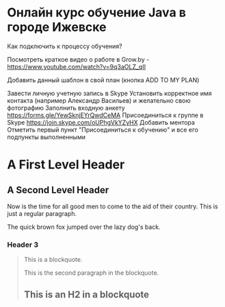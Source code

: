 # Онлайн курс обучение Java в городе Ижевске

Как подключить к процессу обучения?

Посмотреть краткое видео о работе в Grow.by - https://www.youtube.com/watch?v=9q3aOLZ_qII

Добавить данный шаблон в свой план (кнопка ADD TO MY PLAN)

Завести личную учетную запись в Skype
Установить корректное имя контакта (например Александр Васильев) и желательно свою фотографию
Заполнить входную анкету https://forms.gle/YewSknjEYrQwdCeMA
Присоединиться к группе в Skype https://join.skype.com/oUPhgVkYZyHX
Добавить ментора
Отметить первый пункт "Присоединиться к обучению" и все его подпункты выполненными

A First Level Header
====================

A Second Level Header
---------------------

Now is the time for all good men to come to
the aid of their country. This is just a
regular paragraph.

The quick brown fox jumped over the lazy
dog's back.

### Header 3

> This is a blockquote.
> 
> This is the second paragraph in the blockquote.
>
> ## This is an H2 in a blockquote
